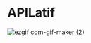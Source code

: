 # APILatif


![ezgif com-gif-maker (2)](https://user-images.githubusercontent.com/98028094/150145882-e3dd8f32-0384-4ccf-a485-1033f4ae0003.gif)
